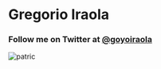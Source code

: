 # Gregorio Iraola
### Follow me on Twitter at [@goyoiraola](https://twitter.com/goyoiraola)

![patric](http://giraola.github.io/images/patric.png)
